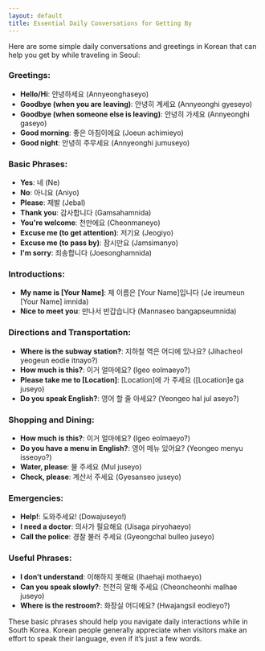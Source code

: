 ```yaml
---
layout: default
title: Essential Daily Conversations for Getting By
---
```

Here are some simple daily conversations and greetings in Korean that can help you get by while traveling in Seoul:

### Greetings:
- **Hello/Hi**: 안녕하세요 (Annyeonghaseyo)
- **Goodbye (when you are leaving)**: 안녕히 계세요 (Annyeonghi gyeseyo)
- **Goodbye (when someone else is leaving)**: 안녕히 가세요 (Annyeonghi gaseyo)
- **Good morning**: 좋은 아침이에요 (Joeun achimieyo)
- **Good night**: 안녕히 주무세요 (Annyeonghi jumuseyo)

### Basic Phrases:
- **Yes**: 네 (Ne)
- **No**: 아니요 (Aniyo)
- **Please**: 제발 (Jebal)
- **Thank you**: 감사합니다 (Gamsahamnida)
- **You're welcome**: 천만에요 (Cheonmaneyo)
- **Excuse me (to get attention)**: 저기요 (Jeogiyo)
- **Excuse me (to pass by)**: 잠시만요 (Jamsimanyo)
- **I'm sorry**: 죄송합니다 (Joesonghamnida)

### Introductions:
- **My name is [Your Name]**: 제 이름은 [Your Name]입니다 (Je ireumeun [Your Name] imnida)
- **Nice to meet you**: 만나서 반갑습니다 (Mannaseo bangapseumnida)

### Directions and Transportation:
- **Where is the subway station?**: 지하철 역은 어디에 있나요? (Jihacheol yeogeun eodie itnayo?)
- **How much is this?**: 이거 얼마에요? (Igeo eolmaeyo?)
- **Please take me to [Location]**: [Location]에 가 주세요 ([Location]e ga juseyo)
- **Do you speak English?**: 영어 할 줄 아세요? (Yeongeo hal jul aseyo?)

### Shopping and Dining:
- **How much is this?**: 이거 얼마에요? (Igeo eolmaeyo?)
- **Do you have a menu in English?**: 영어 메뉴 있어요? (Yeongeo menyu isseoyo?)
- **Water, please**: 물 주세요 (Mul juseyo)
- **Check, please**: 계산서 주세요 (Gyesanseo juseyo)

### Emergencies:
- **Help!**: 도와주세요! (Dowajuseyo!)
- **I need a doctor**: 의사가 필요해요 (Uisaga piryohaeyo)
- **Call the police**: 경찰 불러 주세요 (Gyeongchal bulleo juseyo)

### Useful Phrases:
- **I don’t understand**: 이해하지 못해요 (Ihaehaji mothaeyo)
- **Can you speak slowly?**: 천천히 말해 주세요 (Cheoncheonhi malhae juseyo)
- **Where is the restroom?**: 화장실 어디에요? (Hwajangsil eodieyo?)

These basic phrases should help you navigate daily interactions while in South Korea. Korean people generally appreciate when visitors make an effort to speak their language, even if it’s just a few words.
